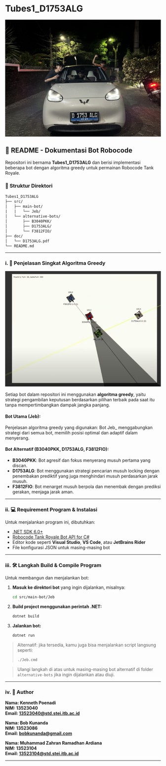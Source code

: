 # Tubes1_D1753ALG
![Foto Tim](media/D1753ALG_TEAM.jpg)
## 📄 README - Dokumentasi Bot Robocode

Repositori ini bernama **Tubes1_D1753ALG** dan berisi implementasi beberapa bot dengan algoritma greedy untuk permainan Robocode Tank Royale.

### 📁 Struktur Direktori
```
Tubes1_D1753ALG
├── src/
│   ├── main-bot/
|   |   └── Jeb/        
│   └── alternative-bots/    
│       ├── B3040PKK/
│       ├── D1753ALG/
│       └── F3812FIO/
├── doc/
│   └── D1753ALG.pdf     
└── README.md                
```

---

### i. 🧠 Penjelasan Singkat Algoritma Greedy
![Foto pertarungan](media/Battle.png)

Setiap bot dalam repositori ini menggunakan **algoritma greedy**, yaitu strategi pengambilan keputusan berdasarkan pilihan terbaik pada saat itu tanpa mempertimbangkan dampak jangka panjang.

#### Bot Utama (Jeb):
Penjelasan algoritma greedy yang digunakan: Bot Jeb_ menggabungkan strategi dari semua bot, memilih posisi optimal dan adaptif dalam menyerang.


#### Bot Alternatif (B3040PKK, D1753ALG, F3812FIO):
- **B3040PKK**: Bot agresif dan fokus menyerang musuh pertama yang discan.
- **D1753ALG**: Bot menggunakan strategi pencarian musuh locking dengan penembakan prediktif yang juga menghindari musuh perdasarkan jarak musuh.
- **F3812FIO**: Bot menarget musuh berpola dan menembak dengan prediksi gerakan, menjaga jarak aman.

---

### ii. 💻 Requirement Program & Instalasi
Untuk menjalankan program ini, dibutuhkan:

- [.NET SDK 6.0+](https://dotnet.microsoft.com/en-us/download)
- [Robocode Tank Royale Bot API for C#](https://robocode-dev.github.io/tank-royale/)
- Editor kode seperti **Visual Studio**, **VS Code**, atau **JetBrains Rider**
- File konfigurasi JSON untuk masing-masing bot

---

### iii. 🛠️ Langkah Build & Compile Program
Untuk membangun dan menjalankan bot:

1. **Masuk ke direktori bot** yang ingin dijalankan, misalnya:
   ```bash
   cd src/main-bot/Jeb
   ```

2. **Build project menggunakan perintah .NET:**
   ```bash
   dotnet build
   ```

3. **Jalankan bot:**
   ```bash
   dotnet run
   ```

> Alternatif: jika tersedia, kamu juga bisa menjalankan script langsung seperti:
> ```bash
> ./Jeb.cmd
> ```

> Ulangi langkah di atas untuk masing-masing bot alternatif di folder `alternative-bots` jika ingin dijalankan atau diuji.

---

### iv. 👤 Author
**Nama: Kenneth Poenadi**  
**NIM: 13523040**  
**Email: 13523040@std.stei.itb.ac.id**  

**Nama: Bob Kunanda**  
**NIM: 13523086**  
**Email: bobkunanda@gmail.com**

**Nama: Muhammad Zahran Ramadhan Ardiana**  
**NIM: 13523104**  
**Email: 13523104@std.stei.itb.ac.id**

---



